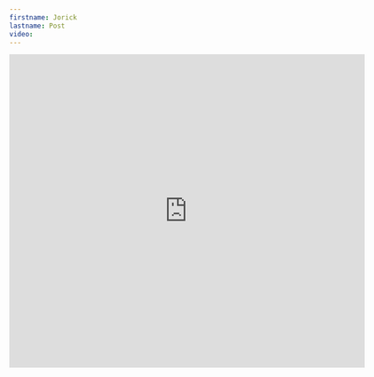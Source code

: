 ```yaml
--- 
firstname: Jorick
lastname: Post
video: 
--- 
```


<iframe src="https://player.vimeo.com/video/560842167" width="640" height="564" frameborder="0" allow="autoplay; fullscreen" allowfullscreen></iframe>